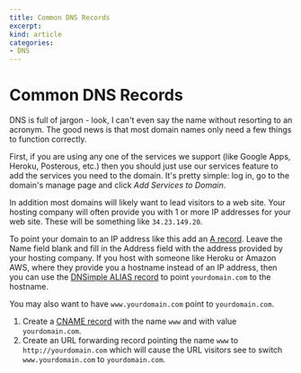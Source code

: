 ```yaml
---
title: Common DNS Records
excerpt: 
kind: article
categories:
- DNS
---
```


# Common DNS Records

DNS is full of jargon - look, I can't even say the name without resorting to an acronym. The good news is that most domain names only need a few things to function correctly.

First, if you are using any one of the services we support (like Google Apps, Heroku, Posterous, etc.) then you should just use our services feature to add the services you need to the domain. It's pretty simple: log in, go to the domain's manage page and click *Add Services to Domain*.

In addition most domains will likely want to lead visitors to a web site. Your hosting company will often provide you with 1 or more IP addresses for your web site. These will be something like `34.23.149.20`.

To point your domain to an IP address like this add an [A record](/articles/a-record). Leave the Name field blank and fill in the Address field with the address provided by your hosting company. If you host with someone like Heroku or Amazon AWS, where they provide you a hostname instead of an IP address, then you can use the [DNSimple ALIAS record](/articles/alias-record) to point `yourdomain.com` to the hostname.

You may also want to have `www.yourdomain.com` point to `yourdomain.com`. 

1. Create a [CNAME record](/articles/cname-record) with the name `www`
and with value `yourdomain.com`.
2. Create an URL forwarding record pointing the name `www` to `http://yourdomain.com` which will cause the URL visitors see to switch `www.yourdomain.com` to `yourdomain.com`.

